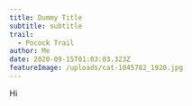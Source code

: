 ```yaml
---
title: Dummy Title
subtitle: subtitle
trail:
  - Pocock Trail
author: Me
date: 2020-09-15T01:03:03.323Z
featureImage: /uploads/cat-1045782_1920.jpg
---
```

Hi